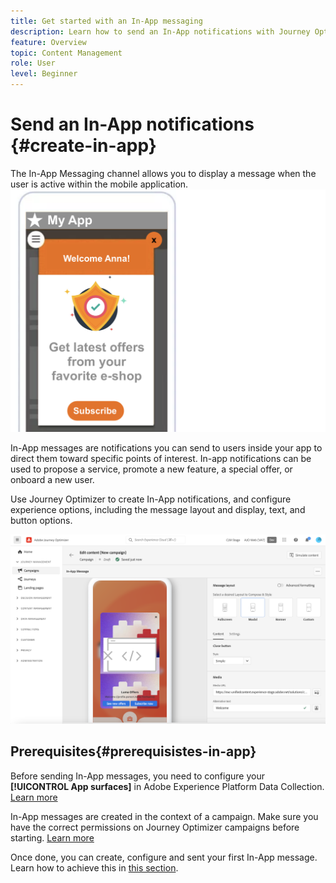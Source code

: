 ```yaml
---
title: Get started with an In-App messaging
description: Learn how to send an In-App notifications with Journey Optimizer
feature: Overview
topic: Content Management
role: User
level: Beginner
---
```

# Send an In-App notifications {#create-in-app}

The In-App Messaging channel allows you to display a message when the user is active within the mobile application. 
![](assets/in-app-sample.png)

In-App messages are notifications you can send to users inside your app to direct them toward specific points of interest. In-app notifications can be used to propose a service, promote a new feature, a special offer, or onboard a new user. 

Use Journey Optimizer to create In-App notifications, and configure experience options, including the message layout and display, text, and button options.

![](assets/new-in-app.png)


## Prerequisites{#prerequisistes-in-app}

Before sending In-App messages, you need to configure your **[!UICONTROL App surfaces]** in Adobe Experience Platform Data Collection. [Learn more](../configuration/inapp-configuration.md)

In-App messages are created in the context of a campaign. Make sure you have the correct permissions on Journey Optimizer campaigns before starting. [Learn more](../campaigns/get-started-with-campaigns.md#campaign-prerequisites)

Once done, you can create, configure and sent your first In-App message. Learn how to achieve this in [this section](create-in-app.md).